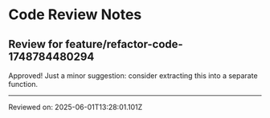 # Code Review Notes

## Review for feature/refactor-code-1748784480294

Approved! Just a minor suggestion: consider extracting this into a separate function.

---
Reviewed on: 2025-06-01T13:28:01.101Z